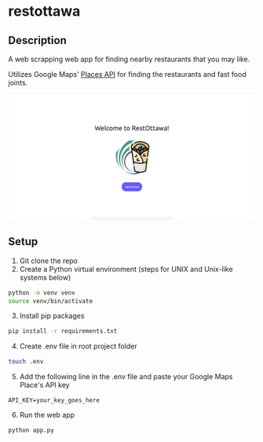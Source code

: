 # restottawa

## Description

A web scrapping web app for finding nearby restaurants that you may like.

Utilizes Google Maps' [Places API](https://developers.google.com/maps/documentation/places/web-service) for finding the restaurants and fast food joints.

![](home-page.png)

## Setup

1. Git clone the repo
2. Create a Python virtual environment (steps for UNIX and Unix-like systems below)

```sh
python -m venv venv
source venv/bin/activate
```

3. Install pip packages

```sh
pip install -r requirements.txt
```

4. Create .env file in root project folder

```sh
touch .env
```

5. Add the following line in the .env file and paste your Google Maps Place's API key

```
API_KEY=your_key_goes_here
```

6. Run the web app

```sh
python app.py
```
